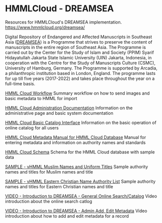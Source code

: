 # HMMLCloud - DREAMSEA
Resources for HMMLCloud's DREAMSEA implementation. https://www.hmmlcloud.org/dreamsea/

Digital Repository of Endangered and Affected Manuscripts in Southeast Asia ([DREAMSEA](https://www.dream-sea.org/)) is a Programme that strives to preserve the content of manuscripts in the entire region of Southeast Asia. The Programme is carried out by the Center for the Study of Islam and Society (PPIM) Syarif Hidayatullah Jakarta State Islamic University (UIN) Jakarta, Indonesia, in cooperation with the Centre for the Study of Manuscripts Culture (CSMC), University of Hamburg, Germany. The Programme is supported by Arcadia, a philanthropic institution based in London, England. The programme lasts for up till five years (2017-2022) and takes place throughout the year on a full-time basis.

[HMML Cloud Workflow](https://docs.google.com/document/d/1CsJVxMbgWm0E0CKODf2xZt28-46Y4_nCLaxbaK7vxcM/edit?usp=sharing)
Summary workflow on how to send images and basic metadata to HMML for import

[HMML Cloud Administration Documentation](https://docs.google.com/document/d/1-zzk85K7sI5NJ3Md3huOLjO1KLbsDMHIQ5J82Q1cois/edit?usp=sharing)
Information on the administrative page and basic system documentation

[HMML Cloud Basic Catalog Interface](https://docs.google.com/document/d/1HdtdAUoWXllseKsg4UkKrOa2jdqDmrbnJNQZ4sDuunw/edit?usp=sharing)
Information on the basic operation of online catalog for all users

[HMML Cloud Metadata Manual for HMML Cloud Database](https://docs.google.com/document/d/15DyU4pfApaxksr6xMGQdUZms36bzlDPae51QaplloRA/edit?usp=sharing)
Manual for entering metadata and information on authority names and standards

[HMML Cloud Schema](https://docs.google.com/spreadsheets/d/11rG-2eRj99do-Oe5A6V-a73eNcb6bNSi68gONsZJPXo/edit?usp=sharing)
Schema for the HMML Cloud database with sample data

[SAMPLE - vHMML Muslim Names and Uniform Titles](https://docs.google.com/spreadsheets/d/149wT1deY1sgunYJGJufeOnvTewxf2VqlfXGjjPQ9DC4/edit?usp=sharing)
Sample authority names and titles for Muslim names and title

[SAMPLE - vHMML Eastern Christian Name Authority List](https://docs.google.com/spreadsheets/d/1ZMTsz7f7rYignsaeDJtoPdX4863xVZN3ns_iplZUmwU/edit?usp=sharing)
Sample authority names and titles for Eastern Christian names and title

[VIDEO - Introduction to DREAMSEA - General Online Search/Catalog](https://youtu.be/eOEYRf9t6TE)
Video introduction about the online search catlog

[VIDEO - Introduction to DREAMSEA - Admin Add, Edit Metadata](https://youtu.be/Qlhal-okcng)
Video introduction about how to add and edit metadata for a record
